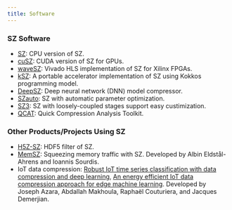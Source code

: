 ```yaml
---
title: Software
---
```


<div id="instrument"><h3>SZ Software</h3></div>

- [SZ](https://github.com/szcompressor/SZ): CPU version of SZ.
- [cuSZ](https://github.com/szcompressor/cuSZ): CUDA version of SZ for GPUs.
- [waveSZ](https://github.com/szcompressor/SZ_HLS): Vivado HLS implementation of SZ for Xilinx FPGAs.
- [kSZ](https://github.com/szcompressor/kokkosSZ): A portable accelerator implementation of SZ using Kokkos programming model.
- [DeepSZ](https://github.com/szcompressor/DeepSZ): Deep neural network (DNN) model compressor.
- [SZauto](https://github.com/szcompressor/SZauto): SZ with automatic parameter optimization.
- [SZ3](https://github.com/szcompressor/SZ3): SZ with loosely-coupled stages support easy custimization.
- [QCAT](https://github.com/szcompressor/qcat): Quick Compression Analysis Toolkit.

<div id="instrument"><h3>Other Products/Projects Using SZ </h3></div>

- [H5Z-SZ](https://github.com/disheng222/H5Z-SZ): HDF5 filter of SZ.
- [MemSZ](https://dl.acm.org/doi/pdf/10.1145/3424668): Squeezing memory traffic with SZ. Developed by Albin Eldstål-Ahrens and Ioannis Sourdis.
- IoT data compression: [Robust IoT time series classification with data compression and deep learning](https://www.sciencedirect.com/science/article/abs/pii/S0925231220302939), [An energy efficient IoT data compression approach for edge machine learning](https://www.sciencedirect.com/science/article/pii/S0167739X18331716). Developed by Joseph Azara, Abdallah Makhoula, Raphaël Couturiera, and Jacques Demerjian.
